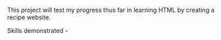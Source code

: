This project will test my progress thus far in learning HTML by creating a recipe website.

Skills demonstrated
    -
    

